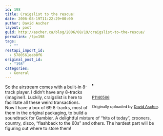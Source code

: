```yaml
---
id: 198
title: Craigslist to the rescue!
date: 2006-08-19T11:22:29+00:00
author: David Ascher
layout: post
guid: http://ascher.ca/blog/2006/08/19/craigslist-to-the-rescue/
permalink: /?p=198
tags:
  - ""
restapi_import_id:
  - 5780561eab8f6
original_post_id:
  - "198"
categories:
  - General
---
```

<div style="float:right;margin-left:10px;margin-bottom:10px;">
  <a href="http://www.flickr.com/photos/davidascher/219294719/" title="photo sharing"><img src="http://static.flickr.com/72/219294719_e399cff795_m.jpg" alt="" style="border:solid 2px #000000;" /></a><br /> <br /> <span style="font-size:.9em;margin-top:0;"><br /> <a href="http://www.flickr.com/photos/davidascher/219294719/">P1140566</a><br /> <br /> Originally uploaded by <a href="http://www.flickr.com/people/davidascher/">David Ascher</a>.<br /> </span>
</div>

So the airstream comes with a built-in 8-track player. I didn&#8217;t have any 8-tracks (imagine!). Luckily, craigslist is here to facilitate all these weird transactions. Now I have a box of 69 8-tracks, most of them in the original packaging, to build a soundtrack for Gambier. A delightful mixture of &#8220;hits of today&#8221;, crooners, country, disco, &#8220;flashback to the 60s&#8221; and others. The hardest part will be figuring out where to store them!